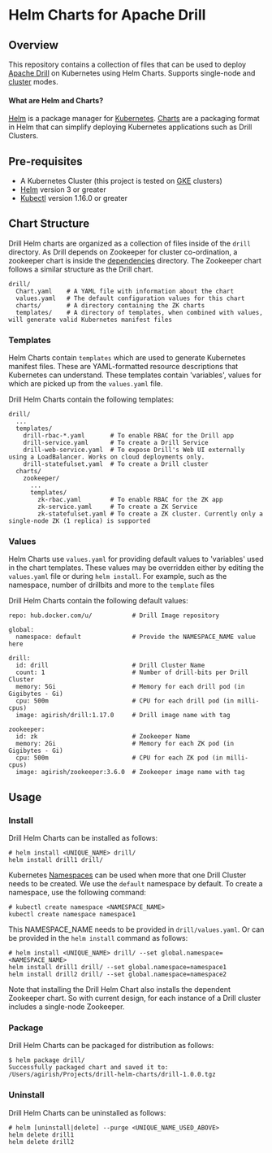 # Helm Charts for Apache Drill

## Overview
This repository contains a collection of files that can be used to deploy [Apache Drill](http://drill.apache.org/) on Kubernetes using Helm Charts. Supports single-node and [cluster](http://drill.apache.org/docs/installing-drill-in-distributed-mode/) modes.

#### What are Helm and Charts?
[Helm](https://helm.sh/) is a package manager for [Kubernetes](https://kubernetes.io/). [Charts](https://helm.sh/docs/topics/charts/) are a packaging format in Helm that can simplify deploying Kubernetes applications such as Drill Clusters.

## Pre-requisites

- A Kubernetes Cluster (this project is tested on [GKE](https://cloud.google.com/kubernetes-engine/) clusters)
- [Helm](https://github.com/helm/helm#install) version 3 or greater
- [Kubectl](https://kubernetes.io/docs/tasks/tools/install-kubectl/) version 1.16.0 or greater

## Chart Structure
Drill Helm charts are organized as a collection of files inside of the `drill` directory. As Drill depends on Zookeeper for cluster co-ordination, a zookeeper chart is inside the [dependencies](drill/charts) directory. The Zookeeper chart follows a similar structure as the Drill chart.
```
drill/   
  Chart.yaml    # A YAML file with information about the chart
  values.yaml   # The default configuration values for this chart
  charts/       # A directory containing the ZK charts
  templates/    # A directory of templates, when combined with values, will generate valid Kubernetes manifest files
  ```
### Templates
Helm Charts contain `templates` which are used to generate Kubernetes manifest files. These are YAML-formatted resource descriptions that Kubernetes can understand. These templates contain 'variables', values for which  are picked up from the `values.yaml` file.

Drill Helm Charts contain the following templates:
```
drill/
  ...
  templates/
    drill-rbac-*.yaml       # To enable RBAC for the Drill app
    drill-service.yaml      # To create a Drill Service
    drill-web-service.yaml  # To expose Drill's Web UI externally using a LoadBalancer. Works on cloud deployments only. 
    drill-statefulset.yaml  # To create a Drill cluster
  charts/
    zookeeper/
      ...
      templates/
        zk-rbac.yaml        # To enable RBAC for the ZK app
        zk-service.yaml     # To create a ZK Service
        zk-statefulset.yaml # To create a ZK cluster. Currently only a single-node ZK (1 replica) is supported
```
### Values
Helm Charts use `values.yaml` for providing default values to 'variables' used in the chart templates. These values may be overridden either by editing the `values.yaml` file or during `helm install`. For example, such as the namespace, number of drillbits and more to the `template` files

Drill Helm Charts contain the following default values:
```
repo: hub.docker.com/u/           # Drill Image repository

global:
  namespace: default              # Provide the NAMESPACE_NAME value here

drill:
  id: drill                       # Drill Cluster Name
  count: 1                        # Number of drill-bits per Drill Cluster
  memory: 5Gi                     # Memory for each drill pod (in Gigibytes - Gi)
  cpu: 500m                       # CPU for each drill pod (in milli-cpus)
  image: agirish/drill:1.17.0     # Drill image name with tag

zookeeper:
  id: zk                          # Zookeeper Name
  memory: 2Gi                     # Memory for each ZK pod (in Gigibytes - Gi)
  cpu: 500m                       # CPU for each ZK pod (in milli-cpus)
  image: agirish/zookeeper:3.6.0  # Zookeeper image name with tag
```

## Usage
### Install
Drill Helm Charts can be installed as follows: 
```
# helm install <UNIQUE_NAME> drill/
helm install drill1 drill/
```
Kubernetes [Namespaces](https://kubernetes.io/docs/concepts/overview/working-with-objects/namespaces/) can be used when more that one Drill Cluster needs to be created. We use the `default` namespace by default. To create a namespace, use the following command:
```
# kubectl create namespace <NAMESPACE_NAME>
kubectl create namespace namespace1
```
This NAMESPACE_NAME needs to be provided in `drill/values.yaml`. Or can be provided in the `helm install` command as follows:
```
# helm install <UNIQUE_NAME> drill/ --set global.namespace=<NAMESPACE_NAME>
helm install drill1 drill/ --set global.namespace=namespace1
helm install drill2 drill/ --set global.namespace=namespace2
```
Note that installing the Drill Helm Chart also installs the dependent Zookeeper chart. So with current design, for each instance of a Drill cluster includes a single-node Zookeeper.

### Package
Drill Helm Charts can be packaged for distribution as follows:
```
$ helm package drill/
Successfully packaged chart and saved it to: /Users/agirish/Projects/drill-helm-charts/drill-1.0.0.tgz
```

### Uninstall
Drill Helm Charts can be uninstalled as follows: 
```
# helm [uninstall|delete] --purge <UNIQUE_NAME_USED_ABOVE>
helm delete drill1
helm delete drill2
```
